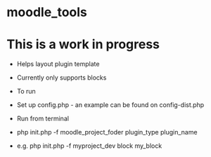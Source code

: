 # moodle_tools

# This is a work in progress

- Helps layout plugin template
- Currently only supports blocks

- To run
- Set up config.php - an example can be found on config-dist.php

- Run from terminal
- php init.php -f moodle_project_foder plugin_type plugin_name
- e.g. php init.php -f myproject_dev block my_block

